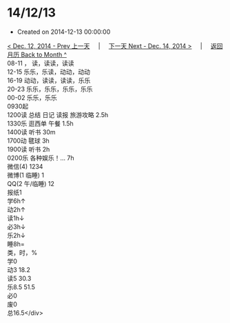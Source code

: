 # 14/12/13

* Created on 2014-12-13 00:00:00

[&lt; Dec. 12, 2014 - Prev 上一天](d12.md)     \|     [下一天 Next - Dec. 14, 2014 &gt;](d14.md)     \|     [返回月历 Back to Month ^](index.md)   
08-11 ， 读，读读，读读  
12-15 乐乐，乐读，动动，动动  
16-19 动动，读读，读读，乐乐  
20-23 乐乐，乐乐，乐乐，乐乐  
00-02 乐乐，乐乐  
0930起  
1200读 总结 日记 读报 旅游攻略 2.5h  
1330乐 逛西单 午餐 1.5h  
1400读 听书 30m  
1700动 毽球 3h  
1900读 听书 2h  
0200乐 各种娱乐！… 7h  
微信\(4\) 1234  
微博\(1 临睡\) 1  
QQ\(2 午/临睡\) 12  
报纸1  
学6h↑  
动2h↑  
读1h↓  
必3h↓  
乐2h↓  
睡8h=  
类，时，%  
学0  
动3 18.2  
读5 30.3  
乐8.5 51.5  
必0  
废0  
总16.5&lt;/div&gt;

